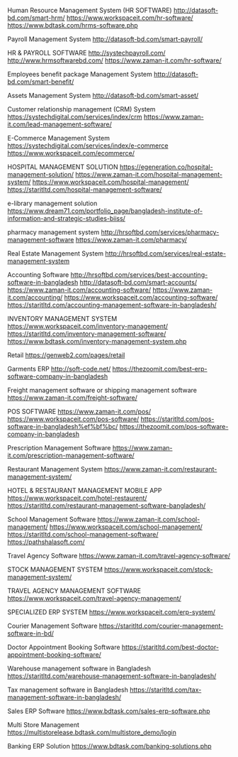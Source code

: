 Human Resource Management System (HR SOFTWARE)
http://datasoft-bd.com/smart-hrm/
https://www.workspaceit.com/hr-software/
https://www.bdtask.com/hrms-software.php

Payroll Management System
http://datasoft-bd.com/smart-payroll/

HR & PAYROLL SOFTWARE
http://systechpayroll.com/
http://www.hrmsoftwarebd.com/
https://www.zaman-it.com/hr-software/

 Employees benefit package Management System
 http://datasoft-bd.com/smart-benefit/
 
 Assets Management System
 http://datasoft-bd.com/smart-asset/
 
 Customer relationship management (CRM) System
 https://systechdigital.com/services/index/crm
 https://www.zaman-it.com/lead-management-software/
 
 E-Commerce Management System
 https://systechdigital.com/services/index/e-commerce
 https://www.workspaceit.com/ecommerce/
 
 HOSPITAL MANAGEMENT SOLUTION
https://egeneration.co/hospital-management-solution/
https://www.zaman-it.com/hospital-management-system/
https://www.workspaceit.com/hospital-management/
https://staritltd.com/hospital-management-software/

e-library management solution
https://www.dream71.com/portfolio_page/bangladesh-institute-of-information-and-strategic-studies-biiss/

pharmacy management system
http://hrsoftbd.com/services/pharmacy-management-software
https://www.zaman-it.com/pharmacy/

Real Estate Management System
http://hrsoftbd.com/services/real-estate-management-system

Accounting Software
http://hrsoftbd.com/services/best-accounting-software-in-bangladesh
http://datasoft-bd.com/smart-accounts/
https://www.zaman-it.com/accounting-software/
https://www.zaman-it.com/accounting/
https://www.workspaceit.com/accounting-software/
https://staritltd.com/accounting-management-software-in-bangladesh/

INVENTORY MANAGEMENT SYSTEM
https://www.workspaceit.com/inventory-management/
https://staritltd.com/inventory-management-software/
https://www.bdtask.com/inventory-management-system.php

Retail
https://genweb2.com/pages/retail

Garments ERP
http://soft-code.net/
https://thezoomit.com/best-erp-software-company-in-bangladesh

Freight management software or shipping management software
https://www.zaman-it.com/freight-software/

POS SOFTWARE
https://www.zaman-it.com/pos/
https://www.workspaceit.com/pos-software/
https://staritltd.com/pos-software-in-bangladesh%ef%bf%bc/
https://thezoomit.com/pos-software-company-in-bangladesh

Prescription Management Software 
https://www.zaman-it.com/prescription-management-software/

Restaurant Management System
https://www.zaman-it.com/restaurant-management-system/

HOTEL & RESTAURANT MANAGEMENT MOBILE APP
https://www.workspaceit.com/hotel-restaurent/
https://staritltd.com/restaurant-management-software-bangladesh/

School Management Software
https://www.zaman-it.com/school-management/
https://www.workspaceit.com/school-management/
https://staritltd.com/school-management-software/
https://pathshalasoft.com/

Travel Agency Software 
https://www.zaman-it.com/travel-agency-software/

STOCK MANAGEMENT SYSTEM
https://www.workspaceit.com/stock-management-system/

TRAVEL AGENCY MANAGEMENT SOFTWARE
https://www.workspaceit.com/travel-agency-management/

SPECIALIZED ERP SYSTEM
https://www.workspaceit.com/erp-system/

Courier Management Software
https://staritltd.com/courier-management-software-in-bd/

Doctor Appointment Booking Software
https://staritltd.com/best-doctor-appointment-booking-software/

Warehouse management software in Bangladesh
https://staritltd.com/warehouse-management-software-in-bangladesh/

Tax management software in Bangladesh
https://staritltd.com/tax-management-software-in-bangladesh/


Sales ERP Software
https://www.bdtask.com/sales-erp-software.php

Multi Store Management
https://multistorelease.bdtask.com/multistore_demo/login

Banking ERP Solution
https://www.bdtask.com/banking-solutions.php




